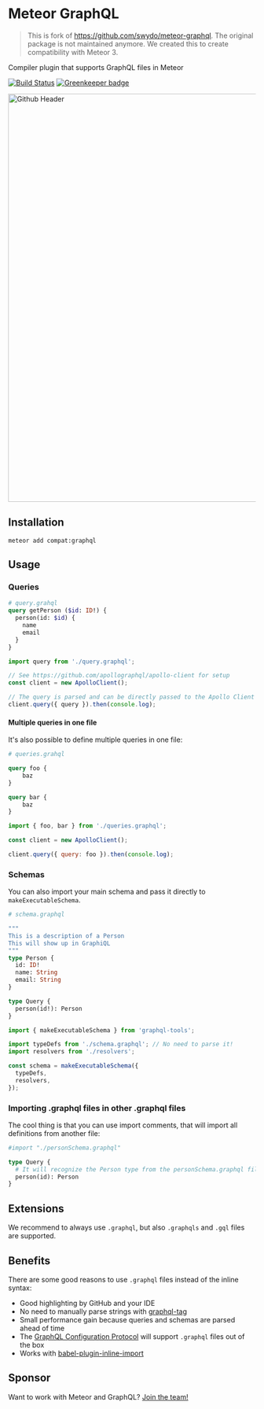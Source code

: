 # Meteor GraphQL

> This is fork of https://github.com/swydo/meteor-graphql. The original package is not maintained anymore. We created this to create compatibility with Meteor 3.

Compiler plugin that supports GraphQL files in Meteor

[![Build Status](https://travis-ci.org/Swydo/meteor-graphql.svg?branch=master)](https://travis-ci.org/Swydo/meteor-graphql)
[![Greenkeeper badge](https://badges.greenkeeper.io/Swydo/meteor-graphql.svg)](https://greenkeeper.io/)

<img width="830" alt="Github Header" src="https://user-images.githubusercontent.com/2283434/183906965-4d07a08e-81a7-4960-980d-768dcc188562.png">

## Installation
```
meteor add compat:graphql
```

## Usage

### Queries
```graphql
# query.grahql
query getPerson ($id: ID!) {
  person(id: $id) {
    name
    email
  }
}
```

```js
import query from './query.graphql';

// See https://github.com/apollographql/apollo-client for setup
const client = new ApolloClient();

// The query is parsed and can be directly passed to the Apollo Client
client.query({ query }).then(console.log);
```

#### Multiple queries in one file
It's also possible to define multiple queries in one file:

```graphql
# queries.grahql

query foo {
    baz
}

query bar {
    baz
}
```

```js
import { foo, bar } from './queries.graphql';

const client = new ApolloClient();

client.query({ query: foo }).then(console.log);
```

### Schemas
You can also import your main schema and pass it directly to `makeExecutableSchema`.

```graphql
# schema.graphql

"""
This is a description of a Person
This will show up in GraphiQL
"""
type Person {
  id: ID!
  name: String
  email: String
}

type Query {
  person(id!): Person
}
```

```js
import { makeExecutableSchema } from 'graphql-tools';

import typeDefs from './schema.graphql'; // No need to parse it!
import resolvers from './resolvers';

const schema = makeExecutableSchema({
  typeDefs,
  resolvers,
});
```

### Importing .graphql files in other .graphql files
The cool thing is that you can use import comments, that will import all definitions from another file:

```graphql
#import "./personSchema.graphql"

type Query {
  # It will recognize the Person type from the personSchema.graphql file
  person(id): Person
}
```

## Extensions
We recommend to always use `.graphql`, but also `.graphqls` and `.gql` files are supported.

## Benefits
There are some good reasons to use `.graphql` files instead of the inline syntax:

- Good highlighting by GitHub and your IDE
- No need to manually parse strings with [graphql-tag](https://github.com/apollographql/graphql-tag)
- Small performance gain because queries and schemas are parsed ahead of time
- The [GraphQL Configuration Protocol](https://github.com/graphcool/graphql-config/issues/20) will support `.graphql` files out of the box
- Works with [babel-plugin-inline-import](https://www.npmjs.com/package/babel-plugin-inline-import)

## Sponsor

Want to work with Meteor and GraphQL? [Join the team!](https://swy.do/jobs)
